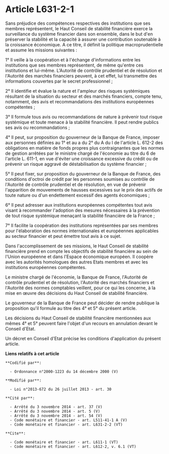 # Article L631-2-1

Sans préjudice des compétences respectives des institutions que ses membres représentent, le Haut Conseil de stabilité
financière exerce la surveillance du système financier dans son ensemble, dans le but d'en préserver la stabilité et la
capacité à assurer une contribution soutenable à la croissance économique. A ce titre, il définit la politique
macroprudentielle et assume les missions suivantes : 

1° Il veille à la coopération et à l'échange d'informations entre les institutions que ses membres représentent, de même
qu'entre ces institutions et lui-même. L'Autorité de contrôle prudentiel et de résolution et l'Autorité des marchés
financiers peuvent, à cet effet, lui transmettre des informations couvertes par le secret professionnel ; 

2° Il identifie et évalue la nature et l'ampleur des risques systémiques résultant de la situation du secteur et des marchés
financiers, compte tenu, notamment, des avis et recommandations des institutions européennes compétentes ; 

3° Il formule tous avis ou recommandations de nature à prévenir tout risque systémique et toute menace à la stabilité
financière. Il peut rendre publics ses avis ou recommandations ; 

4° Il peut, sur proposition du gouverneur de la Banque de France, imposer aux personnes définies au 1° et au a du 2° du A du
I de l'article L. 612-2 des obligations en matière de fonds propres plus contraignantes que les normes de gestion arrêtées
par le ministre chargé de l'économie au titre du 6 de l'article L. 611-1, en vue d'éviter une croissance excessive du crédit
ou de prévenir un risque aggravé de déstabilisation du système financier ; 

5° Il peut fixer, sur proposition du gouverneur de la Banque de France, des conditions d'octroi de crédit par les personnes
soumises au contrôle de l'Autorité de contrôle prudentiel et de résolution, en vue de prévenir l'apparition de mouvements de
hausses excessives sur le prix des actifs de toute nature ou d'un endettement excessif des agents économiques ; 

6° Il peut adresser aux institutions européennes compétentes tout avis visant à recommander l'adoption des mesures
nécessaires à la prévention de tout risque systémique menaçant la stabilité financière de la France ; 

7° Il facilite la coopération des institutions représentées par ses membres pour l'élaboration des normes internationales et
européennes applicables au secteur financier et peut émettre tout avis à ce sujet. 

Dans l'accomplissement de ses missions, le Haut Conseil de stabilité financière prend en compte les objectifs de stabilité
financière au sein de l'Union européenne et dans l'Espace économique européen. Il coopère avec les autorités homologues des
autres Etats membres et avec les institutions européennes compétentes. 

Le ministre chargé de l'économie, la Banque de France, l'Autorité de contrôle prudentiel et de résolution, l'Autorité des
marchés financiers et l'Autorité des normes comptables veillent, pour ce qui les concerne, à la mise en œuvre des décisions
du Haut Conseil de stabilité financière. 

Le gouverneur de la Banque de France peut décider de rendre publique la proposition qu'il formule au titre des 4° et 5° du
présent article. 

Les décisions du Haut Conseil de stabilité financière mentionnées aux mêmes 4° et 5° peuvent faire l'objet d'un recours en
annulation devant le Conseil d'Etat. 

Un décret en Conseil d'Etat précise les conditions d'application du présent article.

**Liens relatifs à cet article**

	**Codifié par**:

	  - Ordonnance n°2000-1223 du 14 décembre 2000 (V)

	**Modifié par**:

	  - Loi n°2013-672 du 26 juillet 2013 - art. 30

	**Cité par**:

	  - Arrêté du 3 novembre 2014 - art. 37 (V)
	  - Arrêté du 3 novembre 2014 - art. 5 (V)
	  - Arrêté du 3 novembre 2014 - art. 54 (V)
	  - Code monétaire et financier - art. L511-41-1 A (V)
	  - Code monétaire et financier - art. L631-2-2 (VT)

	**Cite**:

	  - Code monétaire et financier - art. L611-1 (VT)
	  - Code monétaire et financier - art. L612-2, v. 6.1 (VT)
